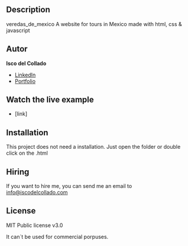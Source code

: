 ## Description

veredas_de_mexico
A website for tours in Mexico made with html, css &amp; javascript

## Autor
**Isco del Collado**

* [LinkedIn](https://www.linkedin.com/in/franciscodelcollados/)
* [Portfolio](https://iscodelcollado.com)

## Watch the live example
- [link]

## Installation

This project does not need a installation. Just open the folder or double click on the .html

## Hiring 

If you want to hire me, you can send me an email to info@iscodelcollado.com

## License 

MIT Public license v3.0

It can´t be used for commercial porpuses.
